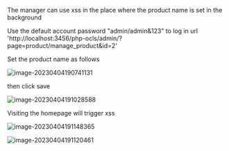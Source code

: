 The manager can use xss in the place where the product name is set in the background

Use the default account password "admin/admin&123" to log in url 'http://localhost:3456/php-ocls/admin/?page=product/manage_product&id=2'

Set the product name as follows

![image-20230404190741131](https://typero-1312563978.cos.ap-shanghai.myqcloud.com/typero/202304041909114.png)

then click save

![image-20230404191028588](https://typero-1312563978.cos.ap-shanghai.myqcloud.com/typero/202304041910663.png)

Visiting the homepage will trigger xss

![image-20230404191148365](https://typero-1312563978.cos.ap-shanghai.myqcloud.com/typero/202304041911436.png)

![image-20230404191120461](https://typero-1312563978.cos.ap-shanghai.myqcloud.com/typero/202304041926508.png)